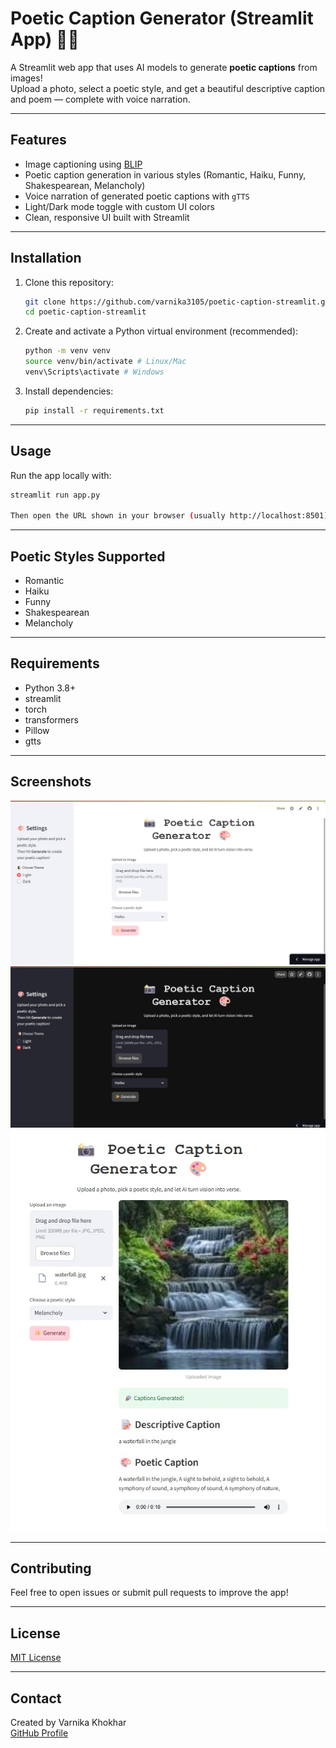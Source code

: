 # Poetic Caption Generator (Streamlit App) 🎨📸

A Streamlit web app that uses AI models to generate **poetic captions** from images!  
Upload a photo, select a poetic style, and get a beautiful descriptive caption and poem — complete with voice narration.

---

## Features

- Image captioning using [BLIP](https://huggingface.co/Salesforce/blip-image-captioning-base)
- Poetic caption generation in various styles (Romantic, Haiku, Funny, Shakespearean, Melancholy)
- Voice narration of generated poetic captions with `gTTS`
- Light/Dark mode toggle with custom UI colors
- Clean, responsive UI built with Streamlit

---

## Installation

1. Clone this repository:
   ```bash
   git clone https://github.com/varnika3105/poetic-caption-streamlit.git
   cd poetic-caption-streamlit
2. Create and activate a Python virtual environment (recommended):
   ```bash
   python -m venv venv
   source venv/bin/activate # Linux/Mac
   venv\Scripts\activate # Windows
3. Install dependencies:
   ```bash
   pip install -r requirements.txt

---

## Usage

Run the app locally with:
  ```bash
  streamlit run app.py

Then open the URL shown in your browser (usually http://localhost:8501).
```
---

## Poetic Styles Supported

- Romantic
- Haiku
- Funny
- Shakespearean
- Melancholy

---

## Requirements

- Python 3.8+
- streamlit
- torch
- transformers
- Pillow
- gtts

---

## Screenshots

![App in light mode](Screenshot/Screenshot1.jpg)
![App in dark mode](Screenshot/Screenshot2.jpg)
![App generates a melancholy poem for a waterfall image](Screenshot/Screenshot3.jpg)

---

## Contributing

Feel free to open issues or submit pull requests to improve the app!

---

## License

[MIT License](LICENSE)

---

## Contact

Created by Varnika Khokhar  
[GitHub Profile](https://github.com/varnika3105)
